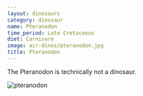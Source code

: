 ```yaml
---
layout: dinosaurs
category: dinosaur
name: Pteranodon
time_period: Late Cretaceous
diet: Carnivore
image: air-dinos/pteranodon.jpg
title: Pteranodon
---
```


The Pteranodon is technically not a dinosaur.

![pteranodon](http://padd0010.github.io/inclass-ecommerce/images/air-dinos/pteranodon.jpg)